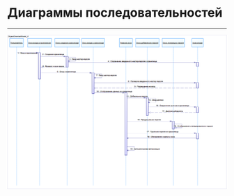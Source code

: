 # Диаграммы последовательностей
---
![Диаграмма последовательности основного варианта использования](../Sequence/sequence.png)
